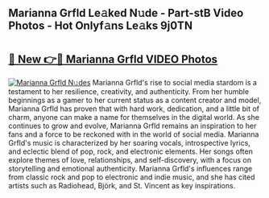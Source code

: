 ## Marianna Grfld Le𝚊ked N𝚞de - Part-stB Video Photos - Hot Onlyf𝚊ns Le𝚊ks 9j0TN

# <h2><a href="http://ab28228.deff.icu/?id=Marianna+Grfld">🔗 New 👉🔴 Marianna Grfld VIDEO Photos</a></h2>

[![Marianna Grfld N𝚞des](https://i.imgur.com/rIISA9y.gif)](http://ab28228.deff.icu/?id=Marianna+Grfld)
Marianna Grfld's rise to social media stardom is a testament to her resilience, creativity, and authenticity. From her humble beginnings as a gamer to her current status as a content creator and model, Marianna Grfld has proven that with hard work, dedication, and a little bit of charm, anyone can make a name for themselves in the digital world. As she continues to grow and evolve, Marianna Grfld remains an inspiration to her fans and a force to be reckoned with in the world of social media. Marianna Grfld's music is characterized by her soaring vocals, introspective lyrics, and eclectic blend of pop, rock, and electronic elements. Her songs often explore themes of love, relationships, and self-discovery, with a focus on storytelling and emotional authenticity. Marianna Grfld's influences range from classic rock and pop to electronic and indie music, and she has cited artists such as Radiohead, Björk, and St. Vincent as key inspirations.
